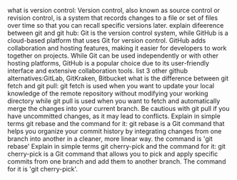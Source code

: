 what is version control: Version control, also known as source control or revision control, is a system that records changes to a file or set of files over time so that you can recall specific versions later.
explain difeerence between git and git hub: Git is the version control system, while GitHub is a cloud-based platform that uses Git for version control. GitHub adds collaboration and hosting features, making it easier for developers to work together on projects. While Git can be used independently or with other hosting platforms, GitHub is a popular choice due to its user-friendly interface and extensive collaboration tools.
list 3 other github alternatives:GitLab, GitKraken, Bitbucket
what is the difference between git fetch and git pull: git fetch is used when you want to update your local knowledge of the remote repository without modifying your working directory while git pull is used when you want to fetch and automatically merge the changes into your current branch. Be cautious with git pull if you have uncommitted changes, as it may lead to conflicts.
Explain in simple terms git rebase and the command for it: git rebase is a Git command that helps you organize your commit history by integrating changes from one branch into another in a cleaner, more linear way. the command is 'git rebase'
Explain in simple terms git cherry-pick and the command for it: git cherry-pick is a Git command that allows you to pick and apply specific commits from one branch and add them to another branch. The command for it is 'git cherry-pick'.